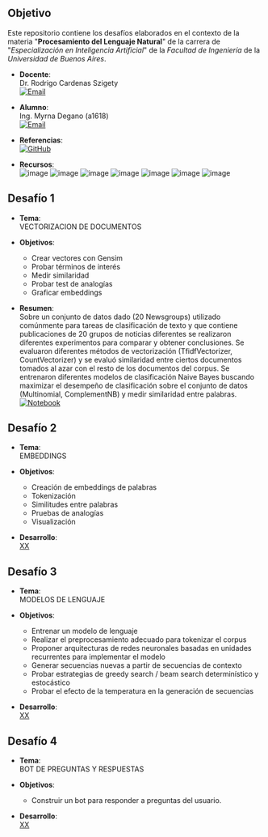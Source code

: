 ## Objetivo

Este repositorio contiene los desafíos elaborados en el contexto de la materia "**Procesamiento del Lenguaje Natural**" de la carrera de "*Especialización en Inteligencia Artificial*" de la *Facultad de Ingeniería* de la *Universidad de Buenos Aires*.


* **Docente**:  
Dr. Rodrigo Cardenas Szigety
<br><a href="mailto:rodrigo.cardenas.sz@gmail.com"><img alt="Email" src="https://img.shields.io/badge/Gmail-rodrigo.cardenas.sz@gmail.com-B9E1F5?style=flat-square&logo=gmail"></a>


* **Alumno**:  
Ing. Myrna Degano (a1618)
<br><a href="mailto:myrna.l.degano@gmail.com"><img alt="Email" src="https://img.shields.io/badge/Gmail-myrna.l.degano@gmail.com-B9E1F5?style=flat-square&logo=gmail"></a>


* **Referencias**:  
<a href="https://github.com/FIUBA-Posgrado-Inteligencia-Artificial/procesamiento_lenguaje_natural" target="_blank"><img alt="GitHub" src="https://img.shields.io/badge/FIUBA%20Posgrado%20Inteligencia%20Artificial-Procesamiento%20lenguaje%20natural-B9E1F5?style=flat-square&logo=github"></a>


* **Recursos**:   
![image](https://img.shields.io/badge/Python-B9E1F5?style=for-the-badge&logo=python&logoColor=white)
![image](https://img.shields.io/badge/Numpy-B9E1F5?style=for-the-badge&logo=numpy&logoColor=white)
![image](https://img.shields.io/badge/Pandas-B9E1F5?style=for-the-badge&logo=pandas&logoColor=white)
![image](https://img.shields.io/badge/Keras-B9E1F5?style=for-the-badge&logo=keras&logoColor=white)
![image](https://img.shields.io/badge/TensorFlow-B9E1F5?style=for-the-badge&logo=tensorflow&logoColor=white)
![image](https://img.shields.io/badge/Plotly-B9E1F5?style=for-the-badge&logo=plotly&logoColor=white)
![image](https://img.shields.io/badge/scikit_learn-B9E1F5?style=for-the-badge&logo=scikit-learn&logoColor=white)


## Desafío 1

* **Tema**:  
VECTORIZACION DE DOCUMENTOS

* **Objetivos**:  
   - Crear vectores con Gensim  
   - Probar términos de interés  
   - Medir similaridad  
   - Probar test de analogías  
   - Graficar embeddings  

* **Resumen**:  
Sobre un conjunto de datos dado (20 Newsgroups) utilizado comúnmente para tareas de clasificación de texto y que contiene publicaciones de 20 grupos de noticias diferentes se realizaron diferentes experimentos para comparar y obtener conclusiones.
Se evaluaron diferentes métodos de vectorización (TfidfVectorizer, CountVectorizer) y se evaluó similaridad entre ciertos documentos tomados al azar con el resto de los documentos del corpus.
Se entrenaron diferentes modelos de clasificación Naive Bayes buscando maximizar el desempeño de clasificación sobre el conjunto de datos (Multinomial, ComplementNB) y medir similaridad entre palabras.
  <a href="/D1" target="_blank"><img alt="Notebook" src="https://img.shields.io/badge/Google%20Colab-Ver%20Notebook%20(Desarrollo%20y%20conclusiones)-B9E1F5?style=flat-square&logo=googlecolab"></a>

## Desafío 2

* **Tema**:  
EMBEDDINGS

* **Objetivos**:  
   - Creación de embeddings de palabras 
   - Tokenización
   - Similitudes entre palabras
   - Pruebas de analogías
   - Visualización  

* **Desarrollo**:  
[XX](D1)


## Desafío 3

* **Tema**:  
MODELOS DE LENGUAJE

* **Objetivos**:
   - Entrenar un modelo de lenguaje
   - Realizar el preprocesamiento adecuado para tokenizar el corpus
   - Proponer arquitecturas de redes neuronales basadas en unidades recurrentes para implementar el modelo
   - Generar secuencias nuevas a partir de secuencias de contexto
   - Probar estrategias de greedy search / beam search determinístico y estocástico
   - Probar el efecto de la temperatura en la generación de secuencias 

* **Desarrollo**:  
[XX](D1)


## Desafío 4

* **Tema**:  
BOT DE PREGUNTAS Y RESPUESTAS

* **Objetivos**:  
   - Construir un bot para responder a preguntas del usuario.

* **Desarrollo**:  
[XX](D1)


